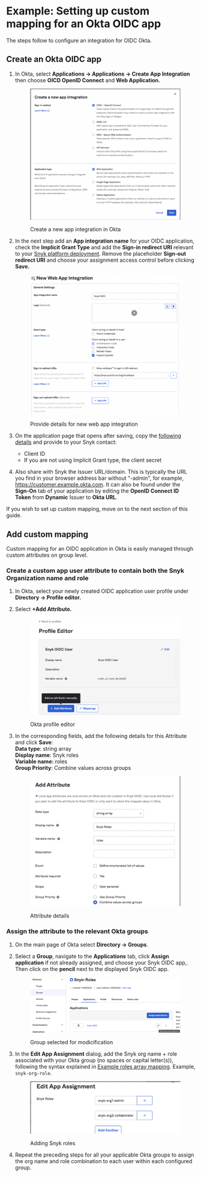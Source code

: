# Example: Setting up custom mapping for an Okta OIDC app

The steps follow to configure an integration for OIDC Okta.

## Create an Okta OIDC app

1.  In Okta, select **Applications -> Applications -> Create App Integration** then choose **OICD OpenID Connect** and **Web Application.**

    <figure><img src="../../../.gitbook/assets/1 (1).png" alt="Create a new app integration in Okta"><figcaption><p>Create a new app integration in Okta</p></figcaption></figure>
2.  In the next step add an **App integration name** for your OIDC application, check the **Implicit** **Grant Type** and add the **Sign-in redirect URI** relevant to your [Snyk platform deployment](https://docs.snyk.io/features/user-and-group-management/setting-up-sso-for-authentication/set-up-snyk-single-sign-on-sso#use-openid-connect-oidc-for-sso). Remove the placeholder **Sign-out redirect URI** and choose your assignment access control before clicking **Save.**

    <figure><img src="../../../.gitbook/assets/2 (3).png" alt="Provide details for new web app integration"><figcaption><p>Provide details for new web app integration</p></figcaption></figure>
3. On the application page that opens after saving, copy the [following details](https://docs.snyk.io/features/user-and-group-management/setting-up-sso-for-authentication/set-up-snyk-single-sign-on-sso#oidc-information-to-provide-to-snyk) and provide to your Snyk contact:
   * Client ID
   * If you are not using Implicit Grant type, the client secret
4. Also share with Snyk the Issuer URL/domain. This is typically the URL you find in your browser address bar without "-admin", for example, https://customer.example.okta.com. It can also be found under the **Sign-On** tab of your application by editing the **OpenID Connect ID Token** from **Dynamic** Issuer to **Okta URL**.

If you wish to set up custom mapping, move on to the next section of this guide.

## Add custom mapping

Custom mapping for an OIDC application in Okta is easily managed through custom attributes on group level.

### Create a custom app user attribute to contain both the Snyk Organization name and role

1. In Okta, select your newly created OIDC application user profile under **Directory -> Profile editor.**
2.  Select **+Add Attribute.**

    <figure><img src="../../../.gitbook/assets/3 (2).png" alt="Okta profile editor"><figcaption><p>Okta profile editor</p></figcaption></figure>
3.  In the corresponding fields, add the following details for this Attribute and click **Save**:\
    **Data type**: string array\
    **Display name**: Snyk roles\
    **Variable name:** roles\
    **Group Priority**: Combine values across groups

    <figure><img src="../../../.gitbook/assets/4 (1).png" alt="Attribute details"><figcaption><p>Attribute details</p></figcaption></figure>

### Assign the attribute to the relevant Okta groups

1. On the main page of Okta select **Directory -> Groups**.
2.  Select a **Group**, navigate to the **Applications** tab, click **Assign** **application** if not already assigned, and choose your Snyk OIDC app,. Then click on the **pencil** next to the displayed Snyk OIDC app.

    <figure><img src="../../../.gitbook/assets/5 (1) (2).png" alt="Group selected for modicification"><figcaption><p>Group selected for modicification</p></figcaption></figure>
3.  In the **Edit App Assignment** dialog, add the Snyk org name + role associated with your Okta group (no spaces or capital letter(s)), following the syntax explained in [Example roles array mapping](https://docs.snyk.io/features/user-and-group-management/setting-up-sso-for-authentication/custom-mapping-option#example-roles-array-mapping). Example, `snyk-org-role`.

    <figure><img src="../../../.gitbook/assets/6 (1).png" alt="Adding Snyk roles"><figcaption><p>Adding Snyk roles</p></figcaption></figure>
4. Repeat the preceding steps for all your applicable Okta groups to assign the org name and role combination to each user within each configured group.

###
